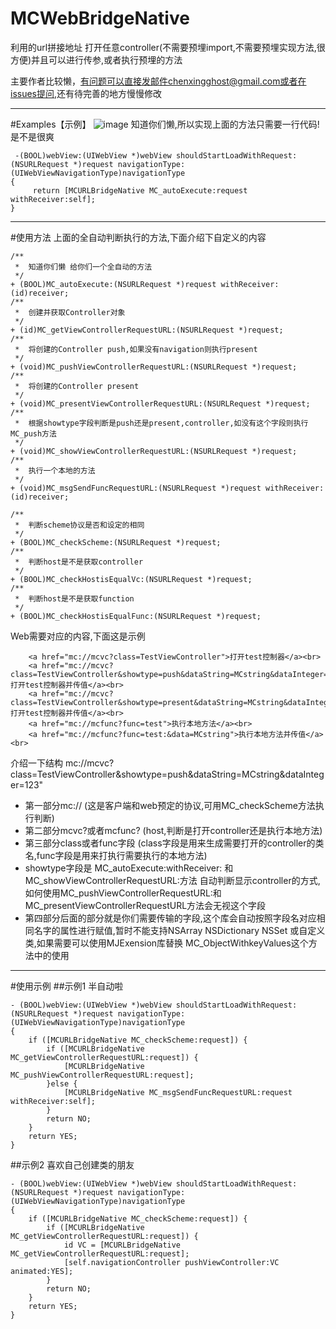 # MCWebBridgeNative 

利用的url拼接地址 打开任意controller(不需要预埋import,不需要预埋实现方法,很方便)并且可以进行传参,或者执行预埋的方法

主要作者比较懒，有问题可以直接发邮件chenxingghost@gmail.com或者在issues提问,还有待完善的地方慢慢修改

---
#Examples【示例】
![image](https://github.com/CZXBigBrother/MCWebBridgeNative/blob/master/Gif/record.gif)
知道你们懒,所以实现上面的方法只需要一行代码!是不是很爽
```
 -(BOOL)webView:(UIWebView *)webView shouldStartLoadWithRequest:(NSURLRequest *)request navigationType:(UIWebViewNavigationType)navigationType
{
     return [MCURLBridgeNative MC_autoExecute:request withReceiver:self];
}
```
---
#使用方法
上面的全自动判断执行的方法,下面介绍下自定义的内容
```
/**
 *  知道你们懒 给你们一个全自动的方法
 */
+ (BOOL)MC_autoExecute:(NSURLRequest *)request withReceiver:(id)receiver;
/**
 *  创建并获取Controller对象
 */
+ (id)MC_getViewControllerRequestURL:(NSURLRequest *)request;
/**
 *  将创建的Controller push,如果没有navigation则执行present
 */
+ (void)MC_pushViewControllerRequestURL:(NSURLRequest *)request;
/**
 *  将创建的Controller present
 */
+ (void)MC_presentViewControllerRequestURL:(NSURLRequest *)request;
/**
 *  根据showtype字段判断是push还是present,controller,如没有这个字段则执行MC_push方法
 */
+ (void)MC_showViewControllerRequestURL:(NSURLRequest *)request;
/**
 *  执行一个本地的方法
 */
+ (void)MC_msgSendFuncRequestURL:(NSURLRequest *)request withReceiver:(id)receiver;

/**
 *  判断scheme协议是否和设定的相同
 */
+ (BOOL)MC_checkScheme:(NSURLRequest *)request;
/**
 *  判断host是不是获取controller
 */
+ (BOOL)MC_checkHostisEqualVc:(NSURLRequest *)request;
/**
 *  判断host是不是获取function
 */
+ (BOOL)MC_checkHostisEqualFunc:(NSURLRequest *)request;
```
Web需要对应的内容,下面这是示例
```
    <a href="mc://mcvc?class=TestViewController">打开test控制器</a><br>
    <a href="mc://mcvc?class=TestViewController&showtype=push&dataString=MCstring&dataInteger=123">push打开test控制器并传值</a><br>
    <a href="mc://mcvc?class=TestViewController&showtype=present&dataString=MCstring&dataInteger=123">present打开test控制器并传值</a><br>
    <a href="mc://mcfunc?func=test">执行本地方法</a><br>
    <a href="mc://mcfunc?func=test:&data=MCstring">执行本地方法并传值</a><br>
```
介绍一下结构
mc://mcvc?class=TestViewController&showtype=push&dataString=MCstring&dataInteger=123"
* 第一部分mc:// (这是客户端和web预定的协议,可用MC_checkScheme方法执行判断)
* 第二部分mcvc?或者mcfunc? (host,判断是打开controller还是执行本地方法)
* 第三部分class或者func字段 (class字段是用来生成需要打开的controller的类名,func字段是用来打执行需要执行的本地方法)
* showtype字段是 MC_autoExecute:withReceiver: 和MC_showViewControllerRequestURL:方法 自动判断显示controller的方式,如何使用MC_pushViewControllerRequestURL:和MC_presentViewControllerRequestURL方法会无视这个字段
* 第四部分后面的部分就是你们需要传输的字段,这个库会自动按照字段名对应相同名字的属性进行赋值,暂时不能支持NSArray NSDictionary NSSet 或自定义类,如果需要可以使用MJExension库替换 MC_ObjectWithkeyValues这个方法中的使用

---
#使用示例
##示例1 半自动啦
```
- (BOOL)webView:(UIWebView *)webView shouldStartLoadWithRequest:(NSURLRequest *)request navigationType:(UIWebViewNavigationType)navigationType
{
    if ([MCURLBridgeNative MC_checkScheme:request]) {
        if ([MCURLBridgeNative MC_getViewControllerRequestURL:request]) {
            [MCURLBridgeNative MC_pushViewControllerRequestURL:request];
        }else {
            [MCURLBridgeNative MC_msgSendFuncRequestURL:request withReceiver:self];
        }
        return NO;
    }
    return YES;
}
```
##示例2 喜欢自己创建类的朋友
```
- (BOOL)webView:(UIWebView *)webView shouldStartLoadWithRequest:(NSURLRequest *)request navigationType:(UIWebViewNavigationType)navigationType
{
    if ([MCURLBridgeNative MC_checkScheme:request]) {
        if ([MCURLBridgeNative MC_getViewControllerRequestURL:request]) {
            id VC = [MCURLBridgeNative MC_getViewControllerRequestURL:request];
            [self.navigationController pushViewController:VC animated:YES];
        }
        return NO;
    }
    return YES;
}
```
